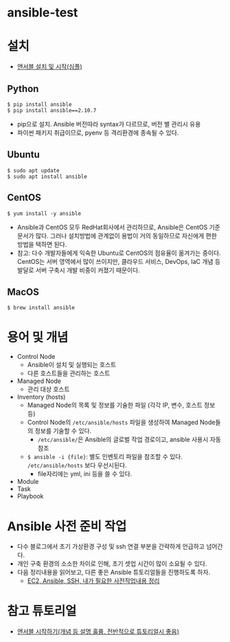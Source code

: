 # ansible-test

# 설치
- [앤서블 설치 및 시작(심플)](https://league-cat.tistory.com/376)

## Python
    $ pip install ansible
    $ pip install ansible==2.10.7
- pip으로 설치. Ansible 버전따라 syntax가 다르므로, 버전 별 관리시 유용
- 파이썬 패키지 취급이므로, pyenv 등 격리환경에 종속될 수 있다.

## Ubuntu
    $ sudo apt update
    $ sudo apt install ansible

## CentOS
    $ yum install -y ansible
- Ansible과 CentOS 모두 RedHat회사에서 관리하므로, Ansible은 CentOS 기준 문서가 많다. 그러나 설치방법에 관계없이 용법이 거의 동일하므로 자신에게 편한 방법을 택하면 된다.
- 참고: 다수 개발자들에게 익숙한 Ubuntu로 CentOS의 점유율이 옮겨가는 중이다. CentOS는 서버 영역에서 많이 쓰이지만, 클라우드 서비스, DevOps, IaC 개념 등 발달로 서버 구축시 개발 비중이 커졌기 때문이다.

## MacOS
    $ brew install ansible

# 용어 및 개념
- Control Node
    - Ansible이 설치 및 실행되는 호스트
    - 다른 호스트들을 관리하는 호스트
- Managed Node
    - 관리 대상 호스트
- Inventory (hosts)
    - Managed Node의 목록 및 정보를 기술한 파일 (각각 IP, 변수, 호스트 정보 등)
    - Control Node의 `/etc/ansible/hosts` 파일을 생성하여 Managed Node들의 정보를 기술할 수 있다. 
        - `/etc/ansible/`은 Ansible의 글로벌 작업 경로이고, ansible 사용시 자동 참조
    - `$ ansible -i {file}`: 별도 인벤토리 파일을 참조할 수 있다. `/etc/ansible/hosts` 보다 우선시된다.
        - file자리에는 yml, ini 등을 쓸 수 있다.
- Module
- Task
- Playbook


# Ansible 사전 준비 작업
- 다수 블로그에서 초기 가상환경 구성 및 ssh 연결 부분을 간략하게 언급하고 넘어간다.
- 개인 구축 환경의 소소한 차이로 인해, 초기 셋업 시간이 많이 소요될 수 있다.
- 다음 정리내용을 읽어보고, 다른 좋은 Ansible 튜토리얼들을 진행하도록 하자.
    - [EC2, Ansible, SSH, 내가 필요한 사전작업내용 정리](https://github.com/YunanJeong/ansible-test/blob/main/0_ready.md)

# 참고 튜토리얼
- [앤서블 시작하기(개념 등 설명 훌륭, 전반적으로 튜토리얼시 좋음)](https://wikidocs.net/130113)
